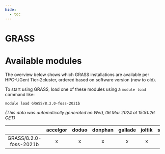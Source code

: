 ```yaml
---
hide:
  - toc
---
```


GRASS
=====

# Available modules


The overview below shows which GRASS installations are available per HPC-UGent Tier-2cluster, ordered based on software version (new to old).

To start using GRASS, load one of these modules using a `module load` command like:

```shell
module load GRASS/8.2.0-foss-2021b
```

*(This data was automatically generated on Wed, 06 Mar 2024 at 15:51:26 CET)*  

| |accelgor|doduo|donphan|gallade|joltik|skitty|
| :---: | :---: | :---: | :---: | :---: | :---: | :---: |
|GRASS/8.2.0-foss-2021b|x|x|x|x|x|x|
